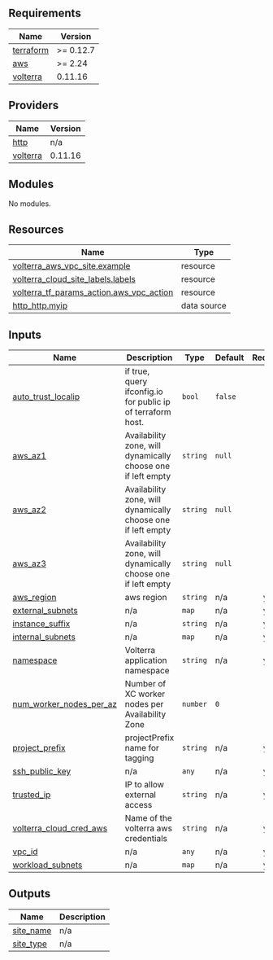 <!-- BEGIN_TF_DOCS -->
## Requirements

| Name | Version |
|------|---------|
| <a name="requirement_terraform"></a> [terraform](#requirement\_terraform) | >= 0.12.7 |
| <a name="requirement_aws"></a> [aws](#requirement\_aws) | >= 2.24 |
| <a name="requirement_volterra"></a> [volterra](#requirement\_volterra) | 0.11.16 |

## Providers

| Name | Version |
|------|---------|
| <a name="provider_http"></a> [http](#provider\_http) | n/a |
| <a name="provider_volterra"></a> [volterra](#provider\_volterra) | 0.11.16 |

## Modules

No modules.

## Resources

| Name | Type |
|------|------|
| [volterra_aws_vpc_site.example](https://registry.terraform.io/providers/volterraedge/volterra/0.11.16/docs/resources/aws_vpc_site) | resource |
| [volterra_cloud_site_labels.labels](https://registry.terraform.io/providers/volterraedge/volterra/0.11.16/docs/resources/cloud_site_labels) | resource |
| [volterra_tf_params_action.aws_vpc_action](https://registry.terraform.io/providers/volterraedge/volterra/0.11.16/docs/resources/tf_params_action) | resource |
| [http_http.myip](https://registry.terraform.io/providers/hashicorp/http/latest/docs/data-sources/http) | data source |

## Inputs

| Name | Description | Type | Default | Required |
|------|-------------|------|---------|:--------:|
| <a name="input_auto_trust_localip"></a> [auto\_trust\_localip](#input\_auto\_trust\_localip) | if true, query ifconfig.io for public ip of terraform host. | `bool` | `false` | no |
| <a name="input_aws_az1"></a> [aws\_az1](#input\_aws\_az1) | Availability zone, will dynamically choose one if left empty | `string` | `null` | no |
| <a name="input_aws_az2"></a> [aws\_az2](#input\_aws\_az2) | Availability zone, will dynamically choose one if left empty | `string` | `null` | no |
| <a name="input_aws_az3"></a> [aws\_az3](#input\_aws\_az3) | Availability zone, will dynamically choose one if left empty | `string` | `null` | no |
| <a name="input_aws_region"></a> [aws\_region](#input\_aws\_region) | aws region | `string` | n/a | yes |
| <a name="input_external_subnets"></a> [external\_subnets](#input\_external\_subnets) | n/a | `map` | n/a | yes |
| <a name="input_instance_suffix"></a> [instance\_suffix](#input\_instance\_suffix) | n/a | `string` | n/a | yes |
| <a name="input_internal_subnets"></a> [internal\_subnets](#input\_internal\_subnets) | n/a | `map` | n/a | yes |
| <a name="input_namespace"></a> [namespace](#input\_namespace) | Volterra application namespace | `string` | n/a | yes |
| <a name="input_num_worker_nodes_per_az"></a> [num\_worker\_nodes\_per\_az](#input\_num\_worker\_nodes\_per\_az) | Number of XC worker nodes per Availability Zone | `number` | `0` | no |
| <a name="input_project_prefix"></a> [project\_prefix](#input\_project\_prefix) | projectPrefix name for tagging | `string` | n/a | yes |
| <a name="input_ssh_public_key"></a> [ssh\_public\_key](#input\_ssh\_public\_key) | n/a | `any` | n/a | yes |
| <a name="input_trusted_ip"></a> [trusted\_ip](#input\_trusted\_ip) | IP to allow external access | `string` | n/a | yes |
| <a name="input_volterra_cloud_cred_aws"></a> [volterra\_cloud\_cred\_aws](#input\_volterra\_cloud\_cred\_aws) | Name of the volterra aws credentials | `string` | n/a | yes |
| <a name="input_vpc_id"></a> [vpc\_id](#input\_vpc\_id) | n/a | `any` | n/a | yes |
| <a name="input_workload_subnets"></a> [workload\_subnets](#input\_workload\_subnets) | n/a | `map` | n/a | yes |

## Outputs

| Name | Description |
|------|-------------|
| <a name="output_site_name"></a> [site\_name](#output\_site\_name) | n/a |
| <a name="output_site_type"></a> [site\_type](#output\_site\_type) | n/a |
<!-- END_TF_DOCS -->